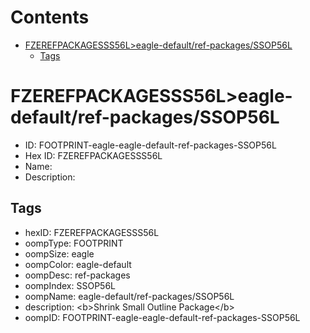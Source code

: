 



Contents
========

* [FZEREFPACKAGESSS56L>eagle-default/ref-packages/SSOP56L](#fzerefpackagesss56leagle-defaultref-packagesssop56l)
	* [Tags](#tags)

# FZEREFPACKAGESSS56L>eagle-default/ref-packages/SSOP56L

- ID: FOOTPRINT-eagle-eagle-default-ref-packages-SSOP56L
- Hex ID: FZEREFPACKAGESSS56L
- Name: 
- Description: 

## Tags

- hexID: FZEREFPACKAGESSS56L
- oompType: FOOTPRINT
- oompSize: eagle
- oompColor: eagle-default
- oompDesc: ref-packages
- oompIndex: SSOP56L
- oompName: eagle-default/ref-packages/SSOP56L
- description: &lt;b&gt;Shrink Small Outline Package&lt;/b&gt;
- oompID: FOOTPRINT-eagle-eagle-default-ref-packages-SSOP56L
